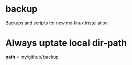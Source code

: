 # backup
Backups and scripts for new mx-linux installation


# Always uptate local dir-path
__path__ = my/github/backup